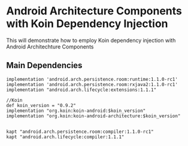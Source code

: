 ﻿# Android Architecture Components with Koin Dependency Injection
This will demonstrate how to employ Koin dependency injection with Android Architechture Components
## Main Dependencies

    implementation 'android.arch.persistence.room:runtime:1.1.0-rc1'
    implementation 'android.arch.persistence.room:rxjava2:1.1.0-rc1'
    implementation "android.arch.lifecycle:extensions:1.1.1"

    //Koin
    def koin_version = "0.9.2"
    implementation "org.koin:koin-android:$koin_version"
    implementation "org.koin:koin-android-architecture:$koin_version"


    kapt "android.arch.persistence.room:compiler:1.1.0-rc1"
    kapt "android.arch.lifecycle:compiler:1.1.1"
